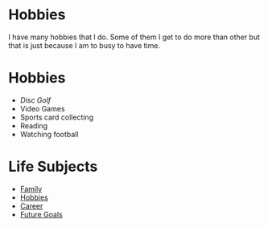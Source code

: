 <!DOCTYPE html>
<html>
<head>
<link rel="stylesheet" href="mystyle.css">
</head>
<body>
<h1><b>Hobbies</b></h1>
<p> I have many hobbies that I do. Some of them I get to do more than other but that is just because I am to busy to have time.      
<h1>Hobbies</h1>
  
<ul>
  <li><i>Disc Golf</i></li>
  <li>Video Games</li>
  <li>Sports card collecting</li>
  <li>Reading</li>
  <li>Watching football</li>
</ul>
  
  
  <h1>Life Subjects</h1>
  
<ul>
  <li><a href="Family.html">Family</a></li>
  <li><a href="Hobbies.html">Hobbies</a></li>
  <li><a href="Career.html">Career</a></li>
  <li><a href="FutureGoals.html">Future Goals</a></li>
</ul>
</body>
</html>
